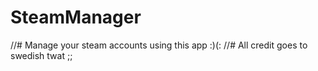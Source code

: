 # SteamManager
//# Manage your steam accounts using this app :)(:
//# All credit goes to swedish twat ;; 
